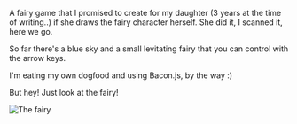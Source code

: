 A fairy game that I promised to create for my daughter (3 years at the time of writing..) 
if she draws the fairy character herself. She did it, I scanned it, here we go. 

So far there's a blue sky and a small levitating fairy that you can control with the arrow keys.

I'm eating my own dogfood and using Bacon.js, by the way :)

But hey! Just look at the fairy! 

![The fairy](https://raw.github.com/raimohanska/keijupeli/master/keiju.png)